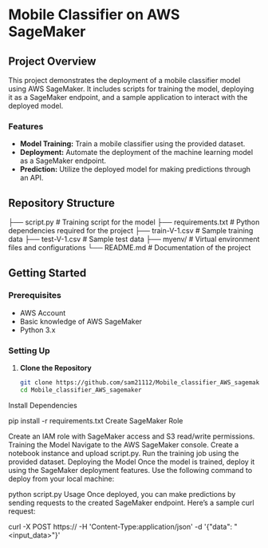 # Mobile Classifier on AWS SageMaker

## Project Overview
This project demonstrates the deployment of a mobile classifier model using AWS SageMaker. It includes scripts for training the model, deploying it as a SageMaker endpoint, and a sample application to interact with the deployed model.

### Features
- **Model Training:** Train a mobile classifier using the provided dataset.
- **Deployment:** Automate the deployment of the machine learning model as a SageMaker endpoint.
- **Prediction:** Utilize the deployed model for making predictions through an API.

## Repository Structure
├── script.py # Training script for the model
├── requirements.txt # Python dependencies required for the project
├── train-V-1.csv # Sample training data
├── test-V-1.csv # Sample test data
├── myenv/ # Virtual environment files and configurations
└── README.md # Documentation of the project


## Getting Started

### Prerequisites
- AWS Account
- Basic knowledge of AWS SageMaker
- Python 3.x

### Setting Up
1. **Clone the Repository**
   ```bash
   git clone https://github.com/sam21112/Mobile_classifier_AWS_sagemaker
   cd Mobile_classifier_AWS_sagemaker
Install Dependencies


pip install -r requirements.txt
Create SageMaker Role

Create an IAM role with SageMaker access and S3 read/write permissions.
Training the Model
Navigate to the AWS SageMaker console.
Create a notebook instance and upload script.py.
Run the training job using the provided dataset.
Deploying the Model
Once the model is trained, deploy it using the SageMaker deployment features.
Use the following command to deploy from your local machine:

python script.py
Usage
Once deployed, you can make predictions by sending requests to the created SageMaker endpoint. Here’s a sample curl request:

curl -X POST https://<endpoint-url> -H 'Content-Type:application/json' -d '{"data": "<input_data>"}'
 
